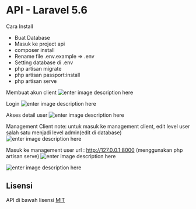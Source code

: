 # API - Laravel 5.6

Cara Install
- Buat Database
- Masuk ke project api
- composer install
- Rename file .env.example => .env
- Setting database di .env
- php artisan migrate
- php artisan passport:install
- php artisan serve

Membuat akun client
![enter image description here](https://lh3.googleusercontent.com/axTDnQHjhbrYxZRFkvxVNIvumgWZT5Vxrzyn2HYNi5KgEsvbn7ErKh_IR-f39GjPjbPd66wenj2W)

Login
![enter image description here](https://lh3.googleusercontent.com/MCzZjbhUMNyEV5PeGzrRUeG2xBqEUGwUDFQ4LeZjMm84GFbDYavU1-XnD7Lv4ysdgDykOW4F_oYn)

Akses detail user
![enter image description here](https://lh3.googleusercontent.com/F_R0ZCAHO9JdDAAh8XRgRbP6yQHmDLoT4Amu9l2fkLjz9qWX37QhtTM9q0pAZRF71OrQf-d1yDxD)

Management Client
note: untuk masuk ke management client, edit level user salah satu menjadi level admin(edit di database)
![enter image description here](https://lh3.googleusercontent.com/g3tiTiO9n4zIjyetQz2zpidO7X-1YuWjAAJ7bTEBTSMs-rWKY4k3qVaHL_xuK9l2nKPnHta7ZOip)

Masuk ke management user
url : http://127.0.0.1:8000 (menggunakan php artisan serve)
![enter image description here](https://lh3.googleusercontent.com/OFMHtE7qlBWQiBJDVp9vjJshzwvyvi6GIyDqJu-TmqMDxSJH_u7ysXO-cVqiVz4KMLVs86RxWqmo)

![enter image description here](https://lh3.googleusercontent.com/m-2yYU0P2CEui_XlL2ZXwrRoxRfj_BaJYdxydU7ip_WXN4QwebupHWo_t49HthbPGLaNvMVtxlHD)

## Lisensi

API di bawah  lisensi [MIT](https://github.com/zainstar/api/blob/master/LICENSE)
